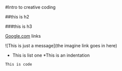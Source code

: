 #Intro to creative coding 

##this is h2

###this is h3

[Google.com](http://google.com) links

![This is just a message](the imagine link goes in here)


* This is list one 
 *This is an indentation 
 
 
 `This is code`